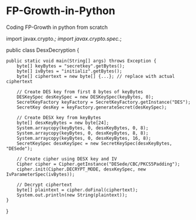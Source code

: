 # FP-Growth-in-Python
Coding FP-Growth in python from scratch


import javax.crypto.*;
import javax.crypto.spec.*;

public class DesxDecryption {
    
    public static void main(String[] args) throws Exception {
        byte[] keyBytes = "secretkey".getBytes();
        byte[] ivBytes = "initializ".getBytes();
        byte[] ciphertext = new byte[] {...}; // replace with actual ciphertext
        
        // Create DES key from first 8 bytes of keyBytes
        DESKeySpec desKeySpec = new DESKeySpec(keyBytes, 0);
        SecretKeyFactory keyFactory = SecretKeyFactory.getInstance("DES");
        SecretKey desKey = keyFactory.generateSecret(desKeySpec);
        
        // Create DESX key from keyBytes
        byte[] desxKeyBytes = new byte[24];
        System.arraycopy(keyBytes, 0, desxKeyBytes, 0, 8);
        System.arraycopy(keyBytes, 0, desxKeyBytes, 8, 8);
        System.arraycopy(keyBytes, 0, desxKeyBytes, 16, 8);
        SecretKeySpec desxKeySpec = new SecretKeySpec(desxKeyBytes, "DESede");
        
        // Create cipher using DESX key and IV
        Cipher cipher = Cipher.getInstance("DESede/CBC/PKCS5Padding");
        cipher.init(Cipher.DECRYPT_MODE, desxKeySpec, new IvParameterSpec(ivBytes));
        
        // Decrypt ciphertext
        byte[] plaintext = cipher.doFinal(ciphertext);
        System.out.println(new String(plaintext));
    }
}
